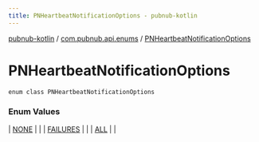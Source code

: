 ```yaml
---
title: PNHeartbeatNotificationOptions - pubnub-kotlin
---
```


[pubnub-kotlin](../../index.html) / [com.pubnub.api.enums](../index.html) / [PNHeartbeatNotificationOptions](./index.html)

# PNHeartbeatNotificationOptions

`enum class PNHeartbeatNotificationOptions`

### Enum Values

| [NONE](-n-o-n-e.html) |  |
| [FAILURES](-f-a-i-l-u-r-e-s.html) |  |
| [ALL](-a-l-l.html) |  |

